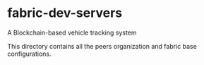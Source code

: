 # fabric-dev-servers
A Blockchain-based vehicle tracking system 

This directory contains all the peers organization and fabric base configurations. 